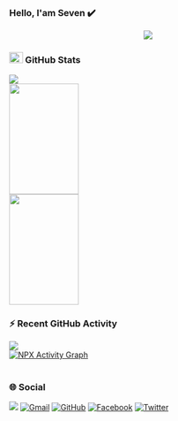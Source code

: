 ### Hello, I'am Seven ✔️

<p align="center" color="#36BCF7FF"><img src="http://readme-typing-svg.herokuapp.com?font=&size=21&pause=1000&width=435&lines=My+fullname+is+Ho+Chi+Nhan;In+future+i+want+to+do+fullstack+dev"></p>

### <img src="https://media.giphy.com/media/l378c04F2fjeZ7vH2/giphy.gif" width="25px" height="20px"> GitHub Stats
<img src="https://user-images.githubusercontent.com/73097560/115834477-dbab4500-a447-11eb-908a-139a6edaec5c.gif">

<div>
  <img width=50% src="https://github-readme-stats.vercel.app/api?username=sevencoder03&show_icons=true&theme=radical" height="200">
  <img width=50% src="https://github-readme-stats.vercel.app/api/top-langs/?username=sevencoder03&theme=radical&layout=compact" height="200">
 </div>
 
 ### ⚡ Recent GitHub Activity
<img src="https://user-images.githubusercontent.com/73097560/115834477-dbab4500-a447-11eb-908a-139a6edaec5c.gif">
<br />
<a href="https://github.com/sevencoder03">
    <img alt="NPX Activity Graph"
        src="https://github-readme-activity-graph.vercel.app/graph?username=sevencoder03&custom_title=Seven%20Contribution%20Graph&theme=react-dark" /></a>
<br />
<br />

### 🌐 Social
<img src="https://user-images.githubusercontent.com/73097560/115834477-dbab4500-a447-11eb-908a-139a6edaec5c.gif">
<span align="center">
     <a href="mailto:hochinhan5612@gmail.com"><img
        src="https://img.shields.io/badge/gmail-%23EA4335.svg?style=plastic&logo=gmail&logoColor=white"
        alt="Gmail" /></a>
     <a href="https://github.com/sevencoder03"><img
        src="https://img.shields.io/badge/github-%23181717.svg?style=plastic&logo=github&logoColor=white"
        alt="GitHub" /></a>
     <a href="https://www.facebook.com/sevencoder03"><img
        src="https://img.shields.io/badge/facebook-%231877F2.svg?style=plastic&logo=facebook&logoColor=white"
        alt="Facebook" /></a>
     <a href="https://www.twitter.com/sevencoder03"><img
        src="https://img.shields.io/badge/twitter-%F58529.svg?style=plastic&logo=twitter&logoColor=white"
        alt="Twitter" /></a>
</span>       

